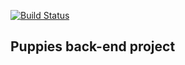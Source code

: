 [![Build Status](https://travis-ci.org/jreiher2003/Puppy-Adoption.svg?branch=master)](https://travis-ci.org/jreiher2003/Puppy-Adoption)
## Puppies back-end project
